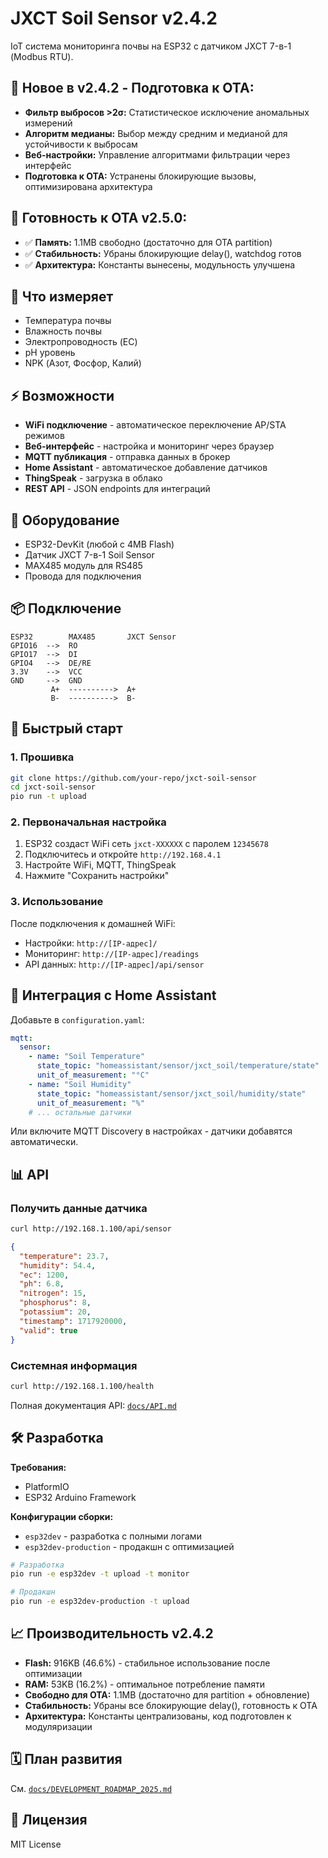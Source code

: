 # JXCT Soil Sensor v2.4.2

IoT система мониторинга почвы на ESP32 с датчиком JXCT 7-в-1 (Modbus RTU).

## 🚀 **Новое в v2.4.2 - Подготовка к OTA:**
- **Фильтр выбросов >2σ:** Статистическое исключение аномальных измерений  
- **Алгоритм медианы:** Выбор между средним и медианой для устойчивости к выбросам
- **Веб-настройки:** Управление алгоритмами фильтрации через интерфейс
- **Подготовка к OTA:** Устранены блокирующие вызовы, оптимизирована архитектура

## 🔧 **Готовность к OTA v2.5.0:**
- ✅ **Память:** 1.1MB свободно (достаточно для OTA partition)
- ✅ **Стабильность:** Убраны блокирующие delay(), watchdog готов
- ✅ **Архитектура:** Константы вынесены, модульность улучшена

## 🌱 Что измеряет
- Температура почвы
- Влажность почвы  
- Электропроводность (EC)
- pH уровень
- NPK (Азот, Фосфор, Калий)

## ⚡ Возможности
- **WiFi подключение** - автоматическое переключение AP/STA режимов
- **Веб-интерфейс** - настройка и мониторинг через браузер
- **MQTT публикация** - отправка данных в брокер
- **Home Assistant** - автоматическое добавление датчиков
- **ThingSpeak** - загрузка в облако
- **REST API** - JSON endpoints для интеграций

## 🔧 Оборудование
- ESP32-DevKit (любой с 4MB Flash)
- Датчик JXCT 7-в-1 Soil Sensor  
- MAX485 модуль для RS485
- Провода для подключения

## 📦 Подключение
```
ESP32        MAX485       JXCT Sensor
GPIO16  -->  RO           
GPIO17  -->  DI           
GPIO4   -->  DE/RE        
3.3V    -->  VCC          
GND     -->  GND          
         A+  ---------->  A+
         B-  ---------->  B-
```

## 🚀 Быстрый старт

### 1. Прошивка
```bash
git clone https://github.com/your-repo/jxct-soil-sensor
cd jxct-soil-sensor
pio run -t upload
```

### 2. Первоначальная настройка
1. ESP32 создаст WiFi сеть `jxct-XXXXXX` с паролем `12345678`
2. Подключитесь и откройте `http://192.168.4.1`
3. Настройте WiFi, MQTT, ThingSpeak
4. Нажмите "Сохранить настройки"

### 3. Использование
После подключения к домашней WiFi:
- Настройки: `http://[IP-адрес]/`  
- Мониторинг: `http://[IP-адрес]/readings`
- API данных: `http://[IP-адрес]/api/sensor`

## 🔌 Интеграция с Home Assistant

Добавьте в `configuration.yaml`:
```yaml
mqtt:
  sensor:
    - name: "Soil Temperature"  
      state_topic: "homeassistant/sensor/jxct_soil/temperature/state"
      unit_of_measurement: "°C"
    - name: "Soil Humidity"
      state_topic: "homeassistant/sensor/jxct_soil/humidity/state"  
      unit_of_measurement: "%"
    # ... остальные датчики
```

Или включите MQTT Discovery в настройках - датчики добавятся автоматически.

## 📊 API

### Получить данные датчика
```bash
curl http://192.168.1.100/api/sensor
```

```json
{
  "temperature": 23.7,
  "humidity": 54.4,
  "ec": 1200,
  "ph": 6.8,
  "nitrogen": 15,
  "phosphorus": 8,
  "potassium": 20,
  "timestamp": 1717920000,
  "valid": true
}
```

### Системная информация
```bash
curl http://192.168.1.100/health
```

Полная документация API: [`docs/API.md`](docs/API.md)

## 🛠️ Разработка

**Требования:**
- PlatformIO
- ESP32 Arduino Framework

**Конфигурации сборки:**
- `esp32dev` - разработка с полными логами
- `esp32dev-production` - продакшн с оптимизацией

```bash
# Разработка
pio run -e esp32dev -t upload -t monitor

# Продакшн  
pio run -e esp32dev-production -t upload
```

## 📈 Производительность v2.4.2
- **Flash:** 916KB (46.6%) - стабильное использование после оптимизации
- **RAM:** 53KB (16.2%) - оптимальное потребление памяти
- **Свободно для OTA:** 1.1MB (достаточно для partition + обновление)
- **Стабильность:** Убраны все блокирующие delay(), готовность к OTA
- **Архитектура:** Константы централизованы, код подготовлен к модуляризации

## 🗓️ План развития
См. [`docs/DEVELOPMENT_ROADMAP_2025.md`](docs/DEVELOPMENT_ROADMAP_2025.md)

## 📄 Лицензия
MIT License 